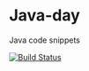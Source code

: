# Java-day
Java code snippets

[![Build Status](https://travis-ci.com/aveOwl/java-day.svg?token=7qhENybGEB9cVAG6zsRP&branch=master)](https://travis-ci.com/aveOwl/java-day)